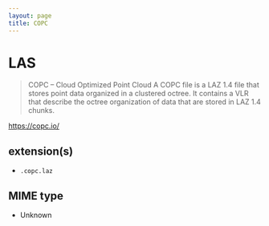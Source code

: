 ```yaml
---
layout: page
title: COPC
---
```


# LAS

> COPC – Cloud Optimized Point Cloud
> A COPC file is a LAZ 1.4 file that stores point data organized in a clustered octree. It contains a VLR that describe the octree organization of data that are stored in LAZ 1.4 chunks.

https://copc.io/

## extension(s)

- `.copc.laz`

## MIME type

- Unknown
